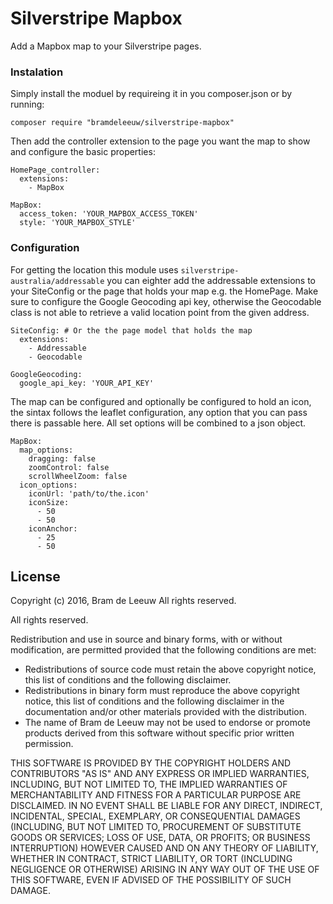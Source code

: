 # Silverstripe Mapbox

Add a Mapbox map to your Silverstripe pages. 
 
### Instalation
Simply install the moduel by requireing it in you composer.json or by running:
```
composer require "bramdeleeuw/silverstripe-mapbox"
```

Then add the controller extension to the page you want the map to show and configure the basic properties:
```
HomePage_controller:
  extensions:
    - MapBox
    
MapBox:
  access_token: 'YOUR_MAPBOX_ACCESS_TOKEN'
  style: 'YOUR_MAPBOX_STYLE'
```

### Configuration
For getting the location this module uses `silverstripe-australia/addressable` 
you can eighter add the addressable extensions to your SiteConfig or the page that holds your map e.g. the HomePage.
Make sure to configure the Google Geocoding api key, otherwise the Geocodable class is not able to retrieve a valid location point from the given address.
```
SiteConfig: # Or the the page model that holds the map
  extensions:
    - Addressable
    - Geocodable
 
GoogleGeocoding:
  google_api_key: 'YOUR_API_KEY'
```
The map can be configured and optionally be configured to hold an icon, the sintax follows the leaflet configuration, any option that you can pass there is passable here. All set options will be combined to a json object.
```
MapBox:
  map_options:
    dragging: false
    zoomControl: false
    scrollWheelZoom: false
  icon_options:
    iconUrl: 'path/to/the.icon'
    iconSize:
      - 50
      - 50
    iconAnchor:
      - 25
      - 50
```

## License

Copyright (c) 2016, Bram de Leeuw
All rights reserved.

All rights reserved.

Redistribution and use in source and binary forms, with or without
modification, are permitted provided that the following conditions are met:

 * Redistributions of source code must retain the above copyright
   notice, this list of conditions and the following disclaimer.
 * Redistributions in binary form must reproduce the above copyright
   notice, this list of conditions and the following disclaimer in the
   documentation and/or other materials provided with the distribution.
 * The name of Bram de Leeuw may not be used to endorse or promote products
   derived from this software without specific prior written permission.

THIS SOFTWARE IS PROVIDED BY THE COPYRIGHT HOLDERS AND CONTRIBUTORS "AS IS" AND
ANY EXPRESS OR IMPLIED WARRANTIES, INCLUDING, BUT NOT LIMITED TO, THE IMPLIED
WARRANTIES OF MERCHANTABILITY AND FITNESS FOR A PARTICULAR PURPOSE ARE
DISCLAIMED. IN NO EVENT SHALL <COPYRIGHT HOLDER> BE LIABLE FOR ANY
DIRECT, INDIRECT, INCIDENTAL, SPECIAL, EXEMPLARY, OR CONSEQUENTIAL DAMAGES
(INCLUDING, BUT NOT LIMITED TO, PROCUREMENT OF SUBSTITUTE GOODS OR SERVICES;
LOSS OF USE, DATA, OR PROFITS; OR BUSINESS INTERRUPTION) HOWEVER CAUSED AND
ON ANY THEORY OF LIABILITY, WHETHER IN CONTRACT, STRICT LIABILITY, OR TORT
(INCLUDING NEGLIGENCE OR OTHERWISE) ARISING IN ANY WAY OUT OF THE USE OF THIS
SOFTWARE, EVEN IF ADVISED OF THE POSSIBILITY OF SUCH DAMAGE.